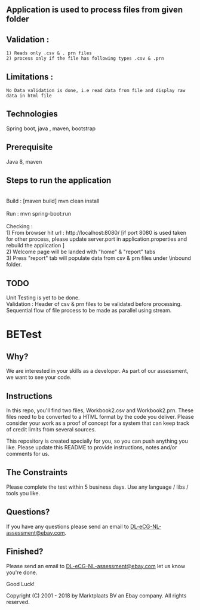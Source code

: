 ## Application is used to process files from given folder

## Validation :
	1) Reads only .csv & . prn files 
	2) process only if the file has following types .csv & .prn 
	
## Limitations :
	No Data validation is done, i.e read data from file and display raw data in html file

## Technologies 
  Spring boot, java , maven, bootstrap
  
## Prerequisite 
   Java 8, maven
   
## Steps to run the application
   <br/> Build : [maven build] 
   	mvn clean install <br/> <br/>
   Run : 
   	mvn spring-boot:run <br/> <br/>
   Checking : <br/>
    1) From browser hit url : http://localhost:8080/  [if port 8080 is used taken for other process, please update server.port in application.properties and rebuild the application ] <br/>
    2) Welcome page will be landed with "home" & "report" tabs<br/>
    3) Press "report" tab will populate data from csv & prn files under \inbound folder.<br/>
  
## TODO 
   Unit Testing is yet to be done. <br/>
   Validation : Header of csv & prn files to be validated before processing.<br/>
   Sequential flow of file process to be made as parallel using stream.<br/>


# BETest

## Why?

We are interested in your skills as a developer. As part of our assessment, we want to see your code.

## Instructions

In this repo, you'll find two files, Workbook2.csv and Workbook2.prn. These files need to be converted to a HTML format by the code you deliver. Please consider your work as a proof of concept for a system that can keep track of credit limits from several sources.

This repository is created specially for you, so you can push anything you like. Please update this README to provide instructions, notes and/or comments for us.

## The Constraints

Please complete the test within 5 business days. Use any language / libs / tools you like.

## Questions?

If you have any questions please send an email to DL-eCG-NL-assessment@ebay.com.

## Finished?

Please send an email to DL-eCG-NL-assessment@ebay.com let us know you're done.

Good Luck!


Copyright (C) 2001 - 2018 by Marktplaats BV an Ebay company. All rights reserved.
